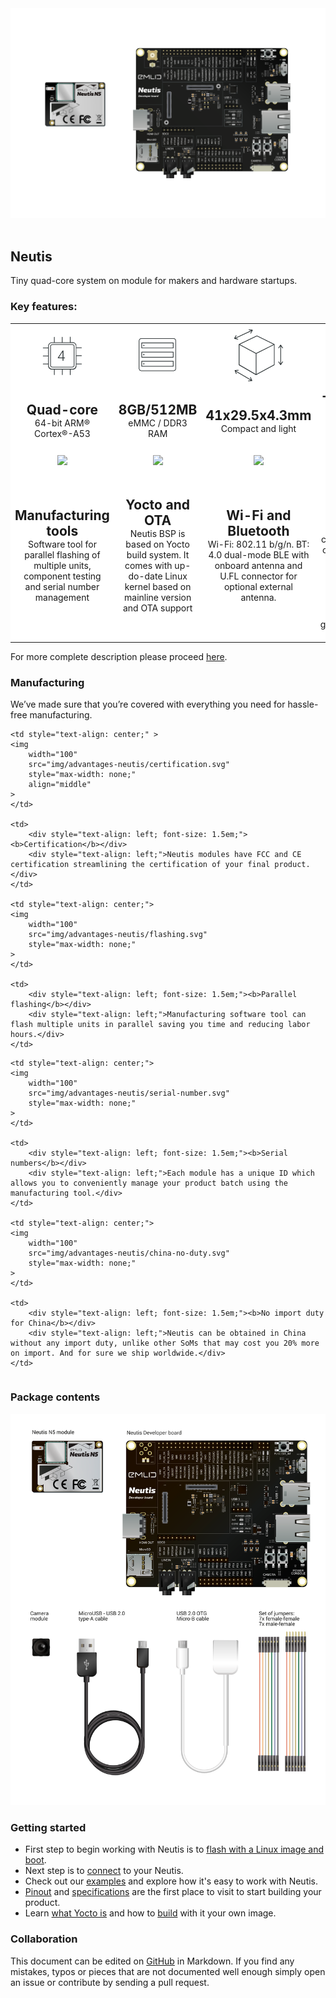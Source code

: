 <div style="text-align: center;"><img src="img/neutis.png" style="width: 700px;"></div><br>

## Neutis

Tiny quad-core system on module for makers and hardware startups.

### Key features:

<table id="index_features" style="border: 0;">
<tbody style="background-color: #fff;">
<tr>

<td style="text-align: center;">
  <img
    width="100"
    src="img/quadcore.svg"
    style="max-width: none;"
    align="middle"
  >
</td>

<td style="text-align: center;">
  <img
    width="100"
    src="img/ram.svg"
    style="max-width: none;"
  >
</td>

<td style="text-align: center;">
  <img
    width="100"
    src="img/dimensions.svg"
    style="max-width: none;"
  >
</td>

<td style="text-align: center;">
  <img
    width="100"
    src="img/temp.svg"
    style="max-width: none;"
  >
</td>
</tr>

<tr>

<td>
  <div style="text-align: center; font-size: 1.5em;"><b>Quad-core</b></div>
  <div style="text-align: center;"> 64-bit ARM® Cortex®-A53</div>
</td>

<td>
  <div style="text-align: center; font-size: 1.5em;"><b>8GB/512MB</b></div>
  <div style="text-align: center;">eMMC / DDR3 RAM</div>
</td>

<td>
  <div style="text-align: center; font-size: 1.5em;"><b>41x29.5x4.3mm</b></div>
  <div style="text-align: center;">Compact and light</div>
</td>

<td>
  <div style="text-align: center; font-size: 1.5em;"><b>-25...+85 °C</b></div>
  <div style="text-align: center;">Extended temperature range</div>
</tr>
<tr>

<td style="text-align: center;">
  <img
    width="100"
    src="../../img/mfg-tools.svg"
    style="max-width: none;"
  >
</td>

<td style="text-align: center;">
  <img
    width="100"
    src="../../img/firmware.svg"
    style="max-width: none;"
  >
</td>

<td style="text-align: center;">
  <img
    width="100"
    src="../../img/wireless.svg"
    style="max-width: none;"
  >
</td>

<td style="text-align: center;">
  <img
    width="100"
    src="../../img/cryptochip.svg"
    style="max-width: none;"
  >
</td>

</tr>
<tr>
<td>
  <div style="text-align: center; font-size: 1.5em;"><b>Manufacturing tools</b></div>
  <div style="text-align: center;">
    Software tool for parallel
    flashing of multiple units, component testing and serial number management</td>
 </div>

<td>
  <div style="text-align: center; font-size: 1.5em;"><b>Yocto and OTA</b></div>
  <div style="text-align: center;">
    Neutis BSP is based on Yocto build system. It comes with up-do-date Linux kernel based on mainline version and OTA support
  </div>

</td>
<td>
  <div style="text-align: center; font-size: 1.5em;"><b>Wi-Fi and Bluetooth</b></div>
  <div style="text-align: center;">
    Wi-Fi: 802.11 b/g/n.
    BT: 4.0 dual-mode BLE with onboard antenna and U.FL connector for optional external antenna.</td>
  </div>

<td>
  <div style="text-align: center; font-size: 1.5em;"><b>Secure element</b></div>
  <div style="text-align: center;">
    Tamper-resistant dedicated crypto chip for cryptographic keys and unique ID storage, hashing, random number generation and more
  </div>

</td>
</tr>
</tbody>
</table>

For more complete description please proceed [here](specs/features.md).

### Manufacturing

We’ve made sure that you’re covered with everything you need for hassle-free manufacturing.

<table id="index_manufacturing" style="border: 0;">
<tbody style="background-color: #fff;">

<tr>

    <td style="text-align: center;" >
    <img
        width="100"
        src="img/advantages-neutis/certification.svg"
        style="max-width: none;"
        align="middle"
    >
    </td>

    <td>
        <div style="text-align: left; font-size: 1.5em;"><b>Certification</b></div>
        <div style="text-align: left;">Neutis modules have FCC and CE certification streamlining the certification of your final product.</div>
    </td>

    <td style="text-align: center;">
    <img
        width="100"
        src="img/advantages-neutis/flashing.svg"
        style="max-width: none;"
    >
    </td>

    <td>
        <div style="text-align: left; font-size: 1.5em;"><b>Parallel flashing</b></div>
        <div style="text-align: left;">Manufacturing software tool can flash multiple units in parallel saving you time and reducing labor hours.</div>
    </td>

</tr>

<tr>

    <td style="text-align: center;">
    <img
        width="100"
        src="img/advantages-neutis/serial-number.svg"
        style="max-width: none;"
    >
    </td>

    <td>
        <div style="text-align: left; font-size: 1.5em;"><b>Serial numbers</b></div>
        <div style="text-align: left;">Each module has a unique ID which allows you to conveniently manage your product batch using the manufacturing tool.</div>
    </td>

    <td style="text-align: center;">
    <img
        width="100"
        src="img/advantages-neutis/china-no-duty.svg"
        style="max-width: none;"
    >
    </td>

    <td>
        <div style="text-align: left; font-size: 1.5em;"><b>No import duty for China</b></div>
        <div style="text-align: left;">Neutis can be obtained in China without any import duty, unlike other SoMs that may cost you 20% more on import. And for sure we ship worldwide.</div>
    </td>
</tr>
</tbody>
</table>

### Package contents

![scheme](img/package_contents.png)</a>

### Getting started

- First step to begin working with Neutis is to [flash with a Linux image and boot](intro/flash.md).
- Next step is to [connect](connectivity/connectivity.md) to your Neutis.
- Check out our [examples](examples/gpio.md) and explore how it's easy to work with Neutis.
- [Pinout](pinout/neutis.md) and [specifications](specs/features.md) are the first place to visit to start building your product.
- Learn [what Yocto is](yocto/why.md) and how to [build](yocto/tutorial.md) with it your own image.

### Collaboration

This document can be edited on [GitHub](https://github.com/emlid/neutis-docs) in Markdown. If you find any mistakes, typos or  pieces that are not documented well enough simply open an issue or contribute by sending a pull request.
